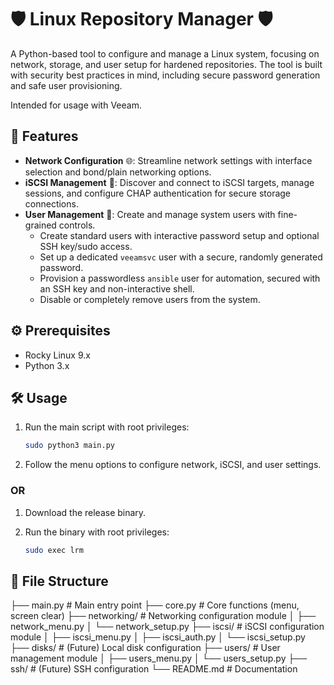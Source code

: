 # 🛡️  Linux Repository Manager 🛡️

A Python-based tool to configure and manage a Linux system, focusing on network, storage, and user setup for hardened repositories. The tool is built with security best practices in mind, including secure password generation and safe user provisioning.

Intended for usage with Veeam.

## 🚀 Features

*   **Network Configuration** 🌐: Streamline network settings with interface selection and bond/plain networking options.
*   **iSCSI Management** 🎯: Discover and connect to iSCSI targets, manage sessions, and configure CHAP authentication for secure storage connections.
*   **User Management** 👤: Create and manage system users with fine-grained controls.
    *   Create standard users with interactive password setup and optional SSH key/sudo access.
    *   Set up a dedicated `veeamsvc` user with a secure, randomly generated password.
    *   Provision a passwordless `ansible` user for automation, secured with an SSH key and non-interactive shell.
    *   Disable or completely remove users from the system.

## ⚙️  Prerequisites

*   Rocky Linux 9.x
*   Python 3.x

## 🛠️  Usage

1.  Run the main script with root privileges:

    ```bash
    sudo python3 main.py
    ```

2.  Follow the menu options to configure network, iSCSI, and user settings.

###    OR

1.  Download the release binary.

2.  Run the binary with root privileges:

    ```bash
    sudo exec lrm
    ```

## 📂 File Structure
├── main.py             # Main entry point
├── core.py             # Core functions (menu, screen clear)
├── networking/         # Networking configuration module
│   ├── network_menu.py
│   └── network_setup.py
├── iscsi/              # iSCSI configuration module
│   ├── iscsi_menu.py
│   ├── iscsi_auth.py
│   └── iscsi_setup.py
├── disks/              # (Future) Local disk configuration
├── users/              # User management module
│   ├── users_menu.py
│   └── users_setup.py
├── ssh/                # (Future) SSH configuration
└── README.md           # Documentation
